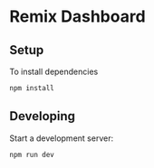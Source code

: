 # Remix Dashboard

## Setup

To install dependencies

```sh
npm install
```

## Developing

Start a development server:

```sh
npm run dev
```
